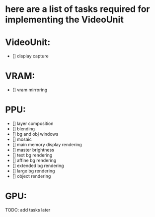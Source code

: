 # here are a list of tasks required for implementing the VideoUnit

# VideoUnit:
- [] display capture

# VRAM:
- [] vram mirroring

# PPU:
- [] layer composition
- [] blending
- [] bg and obj windows
- [] mosaic
- [] main memory display rendering
- [] master brightness
- [] text bg rendering
- [] affine bg rendering
- [] extended bg rendering
- [] large bg rendering
- [] object rendering

# GPU:
TODO: add tasks later